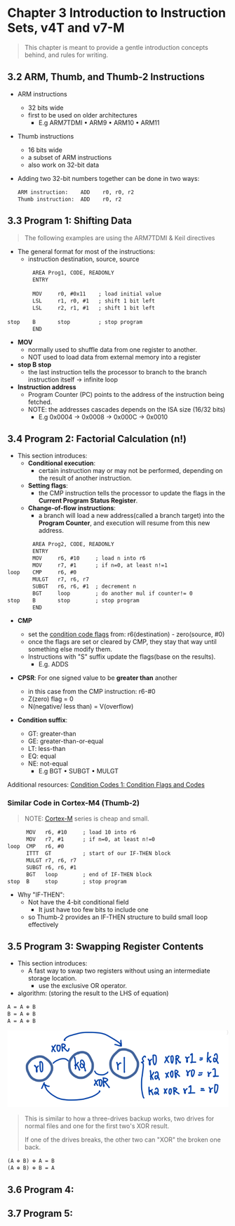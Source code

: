 # Chapter 3 Introduction to Instruction Sets, v4T and v7-M
> This chapter is meant to provide a gentle introduction concepts behind, and rules for writing.

## 3.2 ARM, Thumb, and Thumb-2 Instructions
- ARM instructions
  - 32 bits wide
  - first to be used on older architectures
    - E.g  ARM7TDMI • ARM9 • ARM10 • ARM11
- Thumb instructions
  - 16 bits wide
  - a subset of ARM instructions
  - also work on 32-bit data

- Adding two 32-bit numbers together can be done in two ways:
    ```
    ARM instruction:    ADD    r0, r0, r2
    Thumb instruction:  ADD    r0, r2
    ```

## 3.3 Program 1: Shifting Data
> The following examples are using the ARM7TDMI & Keil directives
- The general format for most of the instructions:
  - instruction    destination, source, source

```
        AREA Prog1, CODE, READONLY
        ENTRY

        MOV     r0, #0x11    ; load initial value
        LSL     r1, r0, #1   ; shift 1 bit left
        LSL     r2, r1, #1   ; shift 1 bit left

stop    B       stop         ; stop program
        END
```
- **MOV**
  - normally used to shuffle data from one register to another.
  -  NOT used to load data from external memory into a register
- **stop B stop**
  - the last instruction tells the processor to branch to the branch instruction itself -> infinite loop
- **Instruction address**
  - Program Counter (PC) points to the address of the instruction being fetched.
  - NOTE: the addresses cascades depends on the ISA size (16/32 bits)
    - E.g 0x0004 -> 0x0008 -> 0x000C -> 0x0010

## 3.4 Program 2: Factorial Calculation (n!)
- This section introduces:
  - **Conditional execution**:
    - certain instruction may or may not be performed, depending on the result of another instruction.
  - **Setting flags**:
    - the CMP instruction tells the processor to update the flags in the **Current Program Status Register**.
  - **Change-of-flow instructions**:
    - a branch will load a new address(called a branch target) into the **Program Counter**, and execution will resume from this new address.

```
        AREA Prog2, CODE, READONLY
        ENTRY
        MOV     r6, #10     ; load n into r6
        MOV     r7, #1      ; if n=0, at least n!=1
loop    CMP     r6, #0
        MULGT   r7, r6, r7  
        SUBGT   r6, r6, #1  ; decrement n
        BGT     loop        ; do another mul if counter!= 0
stop    B       stop        ; stop program
        END
```

- **CMP**
  - set the [condition code flags](/ARM-ASM/02-Programmer's-Model.md/###Registers(ARM7TDMI)) from: r6(destination) - zero(source, #0)
  - once the flags are set or cleared by CMP, they stay that way until something else modify them.
  - Instructions with "S" suffix update the flags(base on the results).
    - E.g. ADDS
- **CPSR**: For one signed value to be **greater than** another
  - in this case from the CMP instruction: r6-#0
  - Z(zero) flag = 0
  - N(negative/ less than) = V(overflow)

- **Condition suffix**:
  - GT: greater-than
  - GE: greater-than-or-equal
  - LT: less-than
  - EQ: equal
  - NE: not-equal
    - E.g BGT • SUBGT • MULGT

Additional resources: [Condition Codes 1: Condition Flags and Codes](https://community.arm.com/arm-community-blogs/b/architectures-and-processors-blog/posts/condition-codes-1-condition-flags-and-codes)

### Similar Code in Cortex-M4 (Thumb-2)
> NOTE: [Cortex-M](/ARM-ASM/01-Overview.md/###CORTEX-M) series is cheap and small.
```
      MOV   r6, #10     ; load 10 into r6
      MOV   r7, #1      ; if n=0, at least n!=0
loop  CMP   r6, #0
      ITTT  GT          ; start of our IF-THEN block
      MULGT r7, r6, r7  
      SUBGT r6, r6, #1  
      BGT   loop        ; end of IF-THEN block
stop  B     stop        ; stop program
```
- Why "IF-THEN":
  - Not have the 4-bit conditional field
    - It just have too few bits to include one
  - so Thumb-2 provides an IF-THEN structure to build small loop effectively

## 3.5 Program 3: Swapping Register Contents
- This section introduces:
  - A fast way to swap two registers without using an intermediate storage location.
    - use the exclusive OR operator.
- algorithm: (storing the result to the LHS of equation)
```
A = A ⊕ B
B = A ⊕ B
A = A ⊕ B
```
![algorithm](attachments/exclusive-or-algorithm.png)
> This is similar to how a three-drives backup works, two drives for normal files and one for the first two's XOR result.
> 
> If one of the drives breaks, the other two can "XOR" the broken one back.
```
(A ⊕ B) ⊕ A = B
(A ⊕ B) ⊕ B = A
```

## 3.6 Program 4:
## 3.7 Program 5: